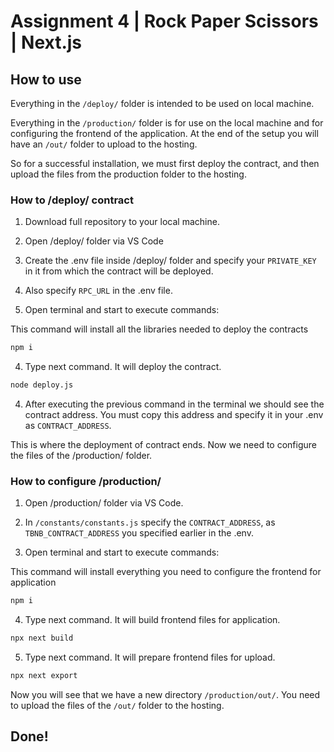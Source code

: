 # Assignment 4 | Rock Paper Scissors | Next.js

## How to use

Everything in the `/deploy/` folder is intended to be used on local machine.

Everything in the `/production/` folder is for use on the local machine and for configuring the frontend of the application.
At the end of the setup you will have an `/out/` folder to upload to the hosting.

So for a successful installation, we must first deploy the contract, and then upload the files from the production folder to the hosting.

### How to /deploy/ contract

1. Download full repository to your local machine.

2. Open /deploy/ folder via VS Code

3. Create the .env file inside /deploy/ folder and specify your `PRIVATE_KEY` in it from which the contract will be deployed.

3. Also specify `RPC_URL` in the .env file.

3. Open terminal and start to execute commands:

This command will install all the libraries needed to deploy the contracts

```bash
npm i
```

4. Type next command. It will deploy the contract.

```bash
node deploy.js
```

4. Аfter executing the previous command in the terminal we should see the contract address. You must copy this address and specify it in your .env as `CONTRACT_ADDRESS`.

This is where the deployment of contract ends. Now we need to configure the files of the /production/ folder.

### How to configure /production/

1. Open /production/ folder via VS Code.

2. In `/constants/constants.js` specify the `CONTRACT_ADDRESS`, as `TBNB_CONTRACT_ADDRESS` you specified earlier in the .env.

3. Open terminal and start to execute commands:

This command will install everything you need to configure the frontend for application

```bash
npm i
```

4. Type next command. It will build frontend files for application.

```bash
npx next build
```

5. Type next command. It will prepare frontend files for upload.

```bash
npx next export
```

Now you will see that we have a new directory `/production/out/`. You need to upload the files of the `/out/` folder to the hosting.

## Done!
